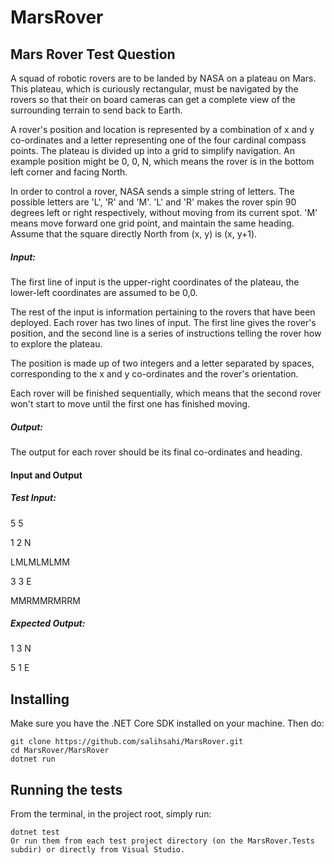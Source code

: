 # MarsRover

## Mars Rover Test Question
A squad of robotic rovers are to be landed by NASA on a plateau on Mars. This plateau, which is curiously rectangular, must be navigated by the rovers so that their on board cameras can get a complete view of the surrounding terrain to send back to Earth.

A rover's position and location is represented by a combination of x and y co-ordinates and a letter representing one of the four cardinal compass points. The plateau is divided up into a grid to simplify navigation. An example position might be 0, 0, N, which means the rover is in the bottom left corner and facing North.

In order to control a rover, NASA sends a simple string of letters. The possible letters are 'L', 'R' and 'M'. 'L' and 'R' makes the rover spin 90 degrees left or right respectively, without moving from its current spot. 'M' means move forward one grid point, and maintain the same heading.
Assume that the square directly North from (x, y) is (x, y+1).
##### Input: 
The first line of input is the upper-right coordinates of the plateau, the lower-left coordinates are assumed to be 0,0.

The rest of the input is information pertaining to the rovers that have been deployed. Each rover has two lines of input. The first line gives the rover's position, and the second line is a series of instructions telling the rover how to explore the plateau.

The position is made up of two integers and a letter separated by spaces, corresponding to the x and y co-ordinates and the rover's orientation.

Each rover will be finished sequentially, which means that the second rover won't start to move until the first one has finished moving.

##### Output: 
The output for each rover should be its final co-ordinates and heading.

#### Input and Output
##### Test Input: 
5 5 

1 2 N 

LMLMLMLMM 

3 3 E 

MMRMMRMRRM

##### Expected Output: 

1 3 N 

5 1 E




## Installing

Make sure you have the .NET Core SDK installed on your machine. Then do:
```
git clone https://github.com/salihsahi/MarsRover.git
cd MarsRover/MarsRover
dotnet run
```



## Running the tests
From the terminal, in the project root, simply run:
```
dotnet test
Or run them from each test project directory (on the MarsRover.Tests subdir) or directly from Visual Studio.
```
